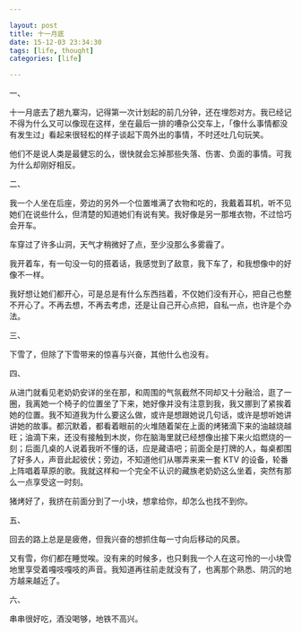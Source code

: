 ```yaml
---

layout: post
title: 十一月底
date: 15-12-03 23:34:30
tags: [life, thought]
categories: [life]

---
```


一、

十一月底去了趟九寨沟，记得第一次计划起的前几分钟，还在埋怨对方。我已经记不得为什么又可以像现在这样，坐在最后一排的嘈杂公交车上，「像什么事情都没有发生过」看起来很轻松的样子谈起下周外出的事情，不时还吐几句玩笑。

他们不是说人类是最健忘的么，很快就会忘掉那些失落、伤害、负面的事情。可我为什么却刚好相反。

二、

我一个人坐在后座，旁边的另外一个位置堆满了衣物和吃的，我戴着耳机，听不见她们在说些什么，但清楚的知道她们有说有笑。我好像是另一那堆衣物，不过恰巧会开车。

车穿过了许多山洞，天气才稍微好了点，至少没那么多雾霾了。

我开着车，有一句没一句的搭着话，我感觉到了敌意，我下车了，和我想像中的好像不一样。

我好想让她们都开心，可是总是有什么东西挡着，不仅她们没有开心，把自己也整不开心了。不再去想，不再去考虑，还是让自己开心点把，自私一点，也许是个办法。

三、

下雪了，但除了下雪带来的惊喜与兴奋，其他什么也没有。

四、

从进门就看见老奶奶安详的坐在那，和周围的气氛截然不同却又十分融洽，逛了一圈，我离她一个椅子的位置坐了下来，她好像并没有注意到我，我又挪到了紧挨着她的位置。我不知道我为什么要这么做，或许是想跟她说几句话，或许是想听她讲讲她的故事。都沉默着，都看着眼前的火堆随着架在上面的烤猪滴下来的油越烧越旺；油滴下来，还没有接触到木炭，你在脑海里就已经想像出接下来火焰燃烧的一刻；后面几桌的人说着我听不懂的话，应是藏语吧；前面全是打牌的人，每桌都围了好多人，声音此起彼伏；旁边，不知道他们从哪弄来来一套 KTV 的设备，轮番上阵唱着草原的歌。我就这样和一个完全不认识的藏族老奶奶这么坐着，突然有那么一点享受这一时刻。

猪烤好了，我挤在前面分到了一小块，想拿给你，却怎么也找不到你。

五、

回去的路上总是是疲倦，但我兴奋的想抓住每一寸向后移动的风景。

又有雪，你们都在睡觉唉。没有来的时候多，也只剩我一个人在这可怜的一小块雪地里享受着嘎吱嘎吱的声音。我知道再往前走就没有了，也离那个熟悉、阴沉的地方越来越近了。

六、

串串很好吃，酒没喝够，地铁不高兴。